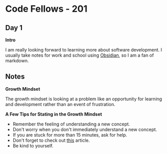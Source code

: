 # Code Fellows - 201

## Day 1

**Intro**

I am really looking forward to learning more about software development. I usually take notes for work and school using [Obsidian](https://obsidian.md/), so I am a fan of markdown.

Notes
-

**Growth Mindset**

The growth mindset is looking at a problem like an opportunity for learning and development rather than an event of frustration. 

**A Few Tips for Stating in the Growth Mindset**

- Remember the feeling of understanding a new concept.
- Don't worry when you don't immediately understand a new concept.
- If you are stuck for more than 15 minutes, ask for help.
- Don't forget to check out [this](https://www.atlassian.com/blog/inside-atlassian/growth-mindset) article.
- Be kind to yourself.
